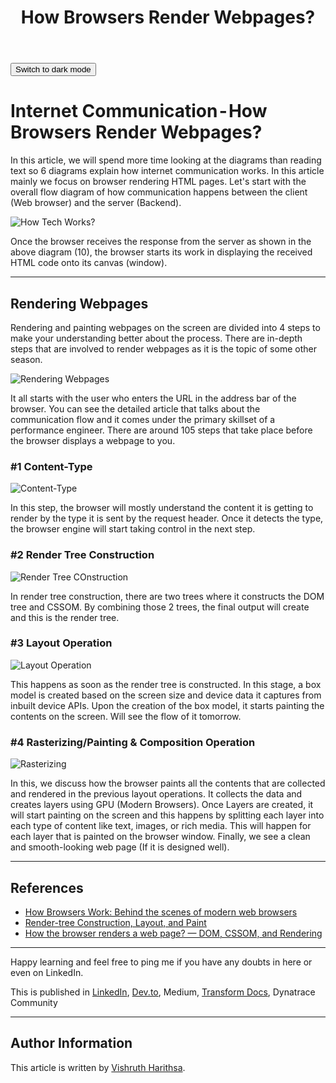 ﻿---
layout: default
title: How Browsers Render Webpages?
nav_order: 1
parent: Blog
permalink: /blog/internet_communication/rendering_webpages
---
<button class="btn js-toggle-dark-mode">Switch to dark mode</button>

<script>
const toggleDarkMode = document.querySelector('.js-toggle-dark-mode');

jtd.addEvent(toggleDarkMode, 'click', function(){
  if (jtd.getTheme() === 'dark') {
    jtd.setTheme('light');
    toggleDarkMode.textContent = 'Switch to dark mode';
  } else {
    jtd.setTheme('dark');
    toggleDarkMode.textContent = 'Return to the light side';
  }
});
</script>

# Internet Communication - How Browsers Render Webpages?
In this article, we will spend more time looking at the diagrams than reading text so 6 diagrams explain how internet communication works. In this article mainly we focus on browser rendering HTML pages. Let's start with the overall flow diagram of how communication happens between the client (Web browser) and the server (Backend). 

![How Tech Works?](https://dev-to-uploads.s3.amazonaws.com/uploads/articles/bot6krwkd555ob2du8x9.png)

Once the browser receives the response from the server as shown in the above diagram (10), the browser starts its work in displaying the received HTML code onto its canvas (window). 

---

## Rendering Webpages
Rendering and painting webpages on the screen are divided into 4 steps to make your understanding better about the process. There are in-depth steps that are involved to render webpages as it is the topic of some other season.

![Rendering Webpages](https://dev-to-uploads.s3.amazonaws.com/uploads/articles/yriotwlj0gy89j1rdse0.png)

It all starts with the user who enters the URL in the address bar of the browser. You can see the detailed article that talks about the communication flow and it comes under the primary skillset of a performance engineer. There are around 105 steps that take place before the browser displays a webpage to you. 

### #1 Content-Type

![Content-Type](https://dev-to-uploads.s3.amazonaws.com/uploads/articles/zdv4sn9pie7xr0sgz99i.png)

In this step, the browser will mostly understand the content it is getting to render by the type it is sent by the request header. Once it detects the type, the browser engine will start taking control in the next step. 

### #2 Render Tree Construction

![Render Tree COnstruction](https://dev-to-uploads.s3.amazonaws.com/uploads/articles/7fe7tnenomp0ggf8j8rg.png)

In render tree construction, there are two trees where it constructs the DOM tree and CSSOM. By combining those 2 trees, the final output will create and this is the render tree.

### #3 Layout Operation

![Layout Operation](https://dev-to-uploads.s3.amazonaws.com/uploads/articles/lf7znkji14umhmgus7ly.png)

This happens as soon as the render tree is constructed. In this stage, a box model is created based on the screen size and device data it captures from inbuilt device APIs. Upon the creation of the box model, it starts painting the contents on the screen. Will see the flow of it tomorrow. 

### #4 Rasterizing/Painting & Composition Operation

![Rasterizing](https://dev-to-uploads.s3.amazonaws.com/uploads/articles/b0q7h3g6ycciy5dr0xk6.png)

In this, we discuss how the browser paints all the contents that are collected and rendered in the previous layout operations. It collects the data and creates layers using GPU (Modern Browsers). Once Layers are created, it will start painting on the screen and this happens by splitting each layer into each type of content like text, images, or rich media. This will happen for each layer that is painted on the browser window. Finally, we see a clean and smooth-looking web page (If it is designed well). 

---

## References
- [How Browsers Work: Behind the scenes of modern web browsers](https://www.html5rocks.com/en/tutorials/internals/howbrowserswork/)
- [Render-tree Construction, Layout, and Paint](https://developers.google.com/web/fundamentals/performance/critical-rendering-path/render-tree-construction)
- [How the browser renders a web page? — DOM, CSSOM, and Rendering](https://medium.com/jspoint/how-the-browser-renders-a-web-page-dom-cssom-and-rendering-df10531c9969)

---

Happy learning and feel free to ping me if you have any doubts in here or even on LinkedIn. 

This is published in [LinkedIn](https://www.linkedin.com/pulse/internet-communication-how-browsers-render-webpages-vishruth-harithsa), [Dev.to](https://dev.to/theharithsa/internet-communication-how-browsers-render-webpages-5go1), Medium, [Transform Docs](https:/dt-transform.com/docs//blog/internet_communication/rendering_webpages), Dynatrace Community

---

## Author Information
This article is written by [Vishruth Harithsa](https://dt-transform.com/docs/authors/vishruth_harithsa).